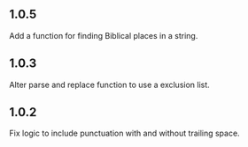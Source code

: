 ## 1.0.5
Add a function for finding Biblical places in a string.

## 1.0.3
Alter parse and replace function to use a exclusion list.

## 1.0.2
Fix logic to include punctuation with and without trailing space. 
